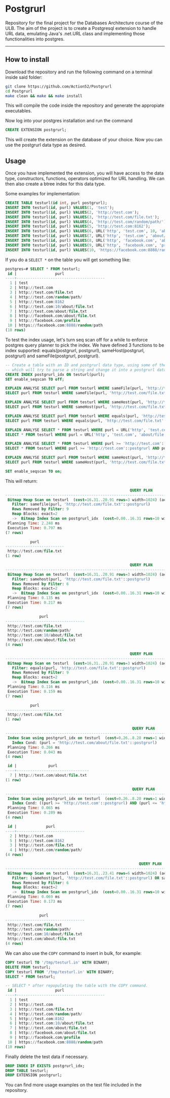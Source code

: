 # Postgrurl
Repository for the final project for the Databases Architecture course of the ULB. The aim of the project is to create a Postgresql extension to handle URL data, emulating Java's .net.URL class and implementing those functionalities into postgres.

* * *

## How to install

Download the repository and run the following command on a terminal inside said folder:

```bash
git clone https://github.com/Action52/Postgrurl
cd Postgrurl
make clean && make && make install
```

This will compile the code inside the repository and generate the appropiate executables.

Now log into your postgres installation and run the command

```sql
CREATE EXTENSION postgrurl;
```

This will create the extension on the database of your choice. Now you can use the postgrurl data type as desired.

## Usage

Once you have implemented the extension, you will have access to the data type, constructors, functions, operators optimized for URL handling.
We can then also create a btree index for this data type.

Some examples for implementation:

```sql
CREATE TABLE testurl(id int, purl postgrurl);
INSERT INTO testurl(id, purl) VALUES(1, 'test');
INSERT INTO testurl(id, purl) VALUES(2, 'http://test.com');
INSERT INTO testurl(id, purl) VALUES(3, 'http://test.com/file.txt');
INSERT INTO testurl(id, purl) VALUES(4, 'http://test.com/random/path/');
INSERT INTO testurl(id, purl) VALUES(5, 'http://test.com:8162');
INSERT INTO testurl(id, purl) VALUES(6, URL('http', 'test.com', 10, 'about/file.txt'));
INSERT INTO testurl(id, purl) VALUES(7, URL('http', 'test.com', 'about/file.txt'));
INSERT INTO testurl(id, purl) VALUES(8, URL('http', 'facebook.com', 'about/file.txt'));
INSERT INTO testurl(id, purl) VALUES(9, URL('http', 'facebook.com', 'profile'));
INSERT INTO testurl(id, purl) VALUES(10, 'https://facebook.com:8888/random/path');
```

If you do a `SELECT *` on the table you will get something like:

```sql
postgres=# SELECT * FROM testurl;
 id |                 purl                  
----+---------------------------------------
  1 | test
  2 | http://test.com
  3 | http://test.com/file.txt
  4 | http://test.com/random/path/
  5 | http://test.com:8162
  6 | http://test.com:10/about/file.txt
  7 | http://test.com/about/file.txt
  8 | http://facebook.com/about/file.txt
  9 | http://facebook.com/profile
 10 | https://facebook.com:8888/random/path
(10 rows)

```

To test the index usage, let's turn seq scan off for a while to enforce postgres query planner to pick the index.
We have defined 3 functions to be index supported: equals(postgrurl, postgrurl), sameHost(postgrurl, postgrurl) and sameFile(postgrurl, postgrurl).

```sql
-- Create a table with an ID and postgrurl data type, using some of the available constructors and the default in function 
-- which will try to parse a string and change it into a postgrurl data type.
CREATE INDEX postgrurl_idx ON testurl(purl);
SET enable_seqscan TO off;

EXPLAIN ANALYSE SELECT purl FROM testurl WHERE sameFile(purl, 'http://test.com/file.txt'::postgrurl);
SELECT purl FROM testurl WHERE sameFile(purl, 'http://test.com/file.txt'::postgrurl);

EXPLAIN ANALYSE SELECT purl FROM testurl WHERE sameHost(purl, 'http://test.com/file.txt'::postgrurl);
SELECT purl FROM testurl WHERE sameHost(purl, 'http://test.com/file.txt'::postgrurl);

EXPLAIN ANALYSE SELECT purl FROM testurl WHERE equals(purl, 'http://test.com/file.txt'::postgrurl);
SELECT purl FROM testurl WHERE equals(purl, 'http://test.com/file.txt'::postgrurl);

EXPLAIN ANALYSE SELECT * FROM testurl WHERE purl = URL('http', 'test.com', 'about/file.txt');
SELECT * FROM testurl WHERE purl = URL('http', 'test.com', 'about/file.txt');

EXPLAIN ANALYSE SELECT * FROM testurl WHERE purl >= 'http://test.com'::postgrurl AND purl <= 'https://test.com/random/path/about/'::postgrurl;
SELECT * FROM testurl WHERE purl >= 'http://test.com'::postgrurl AND purl <= 'https://test.com/random/path/about/'::postgrurl;

EXPLAIN ANALYSE SELECT purl FROM testurl WHERE sameHost(purl, 'http://test.com/file.txt'::postgrurl) OR sameFile(purl, 'http://facebook.com/file.txt'::postgrurl);
SELECT purl FROM testurl WHERE sameHost(purl, 'http://test.com/file.txt'::postgrurl) OR sameFile(purl, 'http://facebook.com/file.txt'::postgrurl);

SET enable_seqscan TO on;
```

This will return:

```sql
                                                       QUERY PLAN                                                        
-------------------------------------------------------------------------------------------------------------------------
 Bitmap Heap Scan on testurl  (cost=16.31..20.91 rows=3 width=1024) (actual time=0.645..0.714 rows=1 loops=1)
   Filter: samefile(purl, 'http://test.com/file.txt'::postgrurl)
   Rows Removed by Filter: 9
   Heap Blocks: exact=2
   ->  Bitmap Index Scan on postgrurl_idx  (cost=0.00..16.31 rows=10 width=0) (actual time=0.125..0.125 rows=10 loops=1)
 Planning Time: 2.248 ms
 Execution Time: 0.797 ms
(7 rows)

           purl           
--------------------------
 http://test.com/file.txt
(1 row)

                                                       QUERY PLAN                                                        
-------------------------------------------------------------------------------------------------------------------------
 Bitmap Heap Scan on testurl  (cost=16.31..20.91 rows=3 width=1024) (actual time=0.174..0.200 rows=4 loops=1)
   Filter: samehost(purl, 'http://test.com/file.txt'::postgrurl)
   Rows Removed by Filter: 6
   Heap Blocks: exact=2
   ->  Bitmap Index Scan on postgrurl_idx  (cost=0.00..16.31 rows=10 width=0) (actual time=0.007..0.007 rows=10 loops=1)
 Planning Time: 0.135 ms
 Execution Time: 0.217 ms
(7 rows)

               purl                
-----------------------------------
 http://test.com/file.txt
 http://test.com/random/path/
 http://test.com:10/about/file.txt
 http://test.com/about/file.txt
(4 rows)

                                                       QUERY PLAN                                                        
-------------------------------------------------------------------------------------------------------------------------
 Bitmap Heap Scan on testurl  (cost=16.31..20.91 rows=3 width=1024) (actual time=0.121..0.145 rows=1 loops=1)
   Filter: equals(purl, 'http://test.com/file.txt'::postgrurl)
   Rows Removed by Filter: 9
   Heap Blocks: exact=2
   ->  Bitmap Index Scan on postgrurl_idx  (cost=0.00..16.31 rows=10 width=0) (actual time=0.015..0.015 rows=10 loops=1)
 Planning Time: 0.116 ms
 Execution Time: 0.159 ms
(7 rows)

           purl           
--------------------------
 http://test.com/file.txt
(1 row)

                                                        QUERY PLAN                                                        
--------------------------------------------------------------------------------------------------------------------------
 Index Scan using postgrurl_idx on testurl  (cost=0.26..8.28 rows=1 width=1028) (actual time=0.021..0.022 rows=1 loops=1)
   Index Cond: (purl = 'http://test.com/about/file.txt'::postgrurl)
 Planning Time: 0.266 ms
 Execution Time: 0.043 ms
(4 rows)

 id |              purl              
----+--------------------------------
  7 | http://test.com/about/file.txt
(1 row)

                                                        QUERY PLAN                                                        
--------------------------------------------------------------------------------------------------------------------------
 Index Scan using postgrurl_idx on testurl  (cost=0.26..8.28 rows=1 width=1028) (actual time=0.175..0.179 rows=4 loops=1)
   Index Cond: ((purl >= 'http://test.com'::postgrurl) AND (purl <= 'https://test.com/random/path/about/'::postgrurl))
 Planning Time: 0.065 ms
 Execution Time: 0.289 ms
(4 rows)

 id |             purl             
----+------------------------------
  2 | http://test.com
  5 | http://test.com:8162
  3 | http://test.com/file.txt
  4 | http://test.com/random/path/
(4 rows)

                                                           QUERY PLAN                                                           
--------------------------------------------------------------------------------------------------------------------------------
 Bitmap Heap Scan on testurl  (cost=16.31..23.41 rows=6 width=1024) (actual time=0.108..0.158 rows=4 loops=1)
   Filter: (samehost(purl, 'http://test.com/file.txt'::postgrurl) OR samefile(purl, 'http://facebook.com/file.txt'::postgrurl))
   Rows Removed by Filter: 6
   Heap Blocks: exact=2
   ->  Bitmap Index Scan on postgrurl_idx  (cost=0.00..16.31 rows=10 width=0) (actual time=0.007..0.007 rows=10 loops=1)
 Planning Time: 0.069 ms
 Execution Time: 0.173 ms
(7 rows)

               purl                
-----------------------------------
 http://test.com/file.txt
 http://test.com/random/path/
 http://test.com:10/about/file.txt
 http://test.com/about/file.txt
(4 rows)
```

We can also use the `COPY` command to insert in bulk, for example:

```sql
COPY testurl TO '/tmp/testurl.in' WITH BINARY;
DELETE FROM testurl;
COPY testurl FROM '/tmp/testurl.in' WITH BINARY;
SELECT * FROM testurl;
```

```sql
-- SELECT * after repopulating the table with the COPY command.
 id |                 purl                  
----+---------------------------------------
  1 | test
  2 | http://test.com
  3 | http://test.com/file.txt
  4 | http://test.com/random/path/
  5 | http://test.com:8162
  6 | http://test.com:10/about/file.txt
  7 | http://test.com/about/file.txt
  8 | http://facebook.com/about/file.txt
  9 | http://facebook.com/profile
 10 | https://facebook.com:8888/random/path
(10 rows)

```

Finally delete the test data if necessary.

```sql
DROP INDEX IF EXISTS postgrurl_idx;
DROP TABLE testurl;
DROP EXTENSION postgrurl;
```

You can find more usage examples on the test file included in the repository.